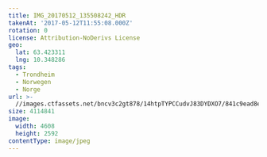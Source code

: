```yaml
---
title: IMG_20170512_135508242_HDR
takenAt: '2017-05-12T11:55:08.000Z'
rotation: 0
license: Attribution-NoDerivs License
geo:
  lat: 63.423311
  lng: 10.348286
tags:
  - Trondheim
  - Norwegen
  - Norge
url: >-
  //images.ctfassets.net/bncv3c2gt878/14htpTYPCCudvJ83DYDXO7/841c9ead8e7175714b8016ebb38dba7d/img_20170512_135508242_hdr_34265146670_o
size: 4114841
image:
  width: 4608
  height: 2592
contentType: image/jpeg
---
```



